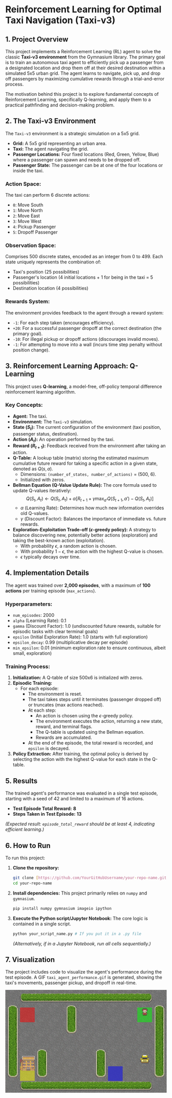 # Reinforcement Learning for Optimal Taxi Navigation (Taxi-v3)

## 1. Project Overview

This project implements a Reinforcement Learning (RL) agent to solve the classic **Taxi-v3 environment** from the Gymnasium library. The primary goal is to train an autonomous taxi agent to efficiently pick up a passenger from a designated location and drop them off at their desired destination within a simulated 5x5 urban grid. The agent learns to navigate, pick up, and drop off passengers by maximizing cumulative rewards through a trial-and-error process.

The motivation behind this project is to explore fundamental concepts of Reinforcement Learning, specifically Q-learning, and apply them to a practical pathfinding and decision-making problem.

## 2. The Taxi-v3 Environment

The `Taxi-v3` environment is a strategic simulation on a 5x5 grid.

* **Grid:** A 5x5 grid representing an urban area.
* **Taxi:** The agent navigating the grid.
* **Passenger Locations:** Four fixed locations (Red, Green, Yellow, Blue) where a passenger can spawn and needs to be dropped off.
* **Passenger State:** The passenger can be at one of the four locations or inside the taxi.

### Action Space:
The taxi can perform 6 discrete actions:
* `0`: Move South
* `1`: Move North
* `2`: Move East
* `3`: Move West
* `4`: Pickup Passenger
* `5`: Dropoff Passenger

### Observation Space:
Comprises 500 discrete states, encoded as an integer from 0 to 499. Each state uniquely represents the combination of:
* Taxi's position (25 possibilities)
* Passenger's location (4 initial locations + 1 for being in the taxi = 5 possibilities)
* Destination location (4 possibilities)

### Rewards System:
The environment provides feedback to the agent through a reward system:
* `-1`: For each step taken (encourages efficiency).
* `+20`: For a successful passenger dropoff at the correct destination (the primary goal).
* `-10`: For illegal pickup or dropoff actions (discourages invalid moves).
* `-1`: For attempting to move into a wall (incurs time step penalty without position change).

## 3. Reinforcement Learning Approach: Q-Learning

This project uses **Q-learning**, a model-free, off-policy temporal difference reinforcement learning algorithm.

### Key Concepts:

* **Agent:** The taxi.
* **Environment:** The `Taxi-v3` simulation.
* **State ($S_t$):** The current configuration of the environment (taxi position, passenger status, destination).
* **Action ($A_t$):** An operation performed by the taxi.
* **Reward ($R_{t+1}$):** Feedback received from the environment after taking an action.
* **Q-Table:** A lookup table (matrix) storing the estimated maximum cumulative future reward for taking a specific action in a given state, denoted as $Q(s, a)$.
    * Dimensions: `(number_of_states, number_of_actions)` = (500, 6).
    * Initialized with zeros.
* **Bellman Equation (Q-Value Update Rule):** The core formula used to update Q-values iteratively:
    $$Q(S_t, A_t) \leftarrow Q(S_t, A_t) + \alpha \left[ R_{t+1} + \gamma \max_{a'} Q(S_{t+1}, a') - Q(S_t, A_t) \right]$$
    * $\alpha$ (Learning Rate): Determines how much new information overrides old Q-values.
    * $\gamma$ (Discount Factor): Balances the importance of immediate vs. future rewards.
* **Exploration-Exploitation Trade-off ($\epsilon$-greedy policy):** A strategy to balance discovering new, potentially better actions (exploration) and taking the best-known action (exploitation).
    * With probability $\epsilon$, a random action is chosen.
    * With probability $1-\epsilon$, the action with the highest Q-value is chosen.
    * $\epsilon$ typically decays over time.

## 4. Implementation Details

The agent was trained over **2,000 episodes**, with a maximum of **100 actions** per training episode (`max_actions`).

### Hyperparameters:
* `num_episodes`: 2000
* `alpha` (Learning Rate): 0.1
* `gamma` (Discount Factor): 1.0 (undiscounted future rewards, suitable for episodic tasks with clear terminal goals)
* `epsilon` (Initial Exploration Rate): 1.0 (starts with full exploration)
* `epsilon_decay`: 0.99 (multiplicative decay per episode)
* `min_epsilon`: 0.01 (minimum exploration rate to ensure continuous, albeit small, exploration)

### Training Process:
1.  **Initialization:** A Q-table of size 500x6 is initialized with zeros.
2.  **Episodic Training:**
    * For each episode:
        * The environment is reset.
        * The taxi takes steps until it terminates (passenger dropped off) or truncates (max actions reached).
        * At each step:
            * An action is chosen using the $\epsilon$-greedy policy.
            * The environment executes the action, returning a new state, reward, and terminal flags.
            * The Q-table is updated using the Bellman equation.
            * Rewards are accumulated.
        * At the end of the episode, the total reward is recorded, and `epsilon` is decayed.
3.  **Policy Extraction:** After training, the optimal policy is derived by selecting the action with the highest Q-value for each state in the Q-table.

## 5. Results

The trained agent's performance was evaluated in a single test episode, starting with a seed of 42 and limited to a maximum of 16 actions.

* **Test Episode Total Reward:** **8**
* **Steps Taken in Test Episode:** **13**

*(Expected result: `episode_total_reward` should be at least 4, indicating efficient learning.)*

## 6. How to Run

To run this project:

1.  **Clone the repository:**
    ```bash
    git clone [https://github.com/YourGitHubUsername/your-repo-name.git](https://github.com/YourGitHubUsername/your-repo-name.git)
    cd your-repo-name
    ```
2.  **Install dependencies:**
    This project primarily relies on `numpy` and `gymnasium`.
    ```bash
    pip install numpy gymnasium imageio ipython
    ```
3.  **Execute the Python script/Jupyter Notebook:**
    The core logic is contained in a single script.
    ```bash
    python your_script_name.py # If you put it in a .py file
    ```
    *(Alternatively, if in a Jupyter Notebook, run all cells sequentially.)*

## 7. Visualization

The project includes code to visualize the agent's performance during the test episode. A GIF `taxi_agent_performance.gif` is generated, showing the taxi's movements, passenger pickup, and dropoff in real-time.

![Taxi Agent Performance](taxi_agent_behavior.gif)

